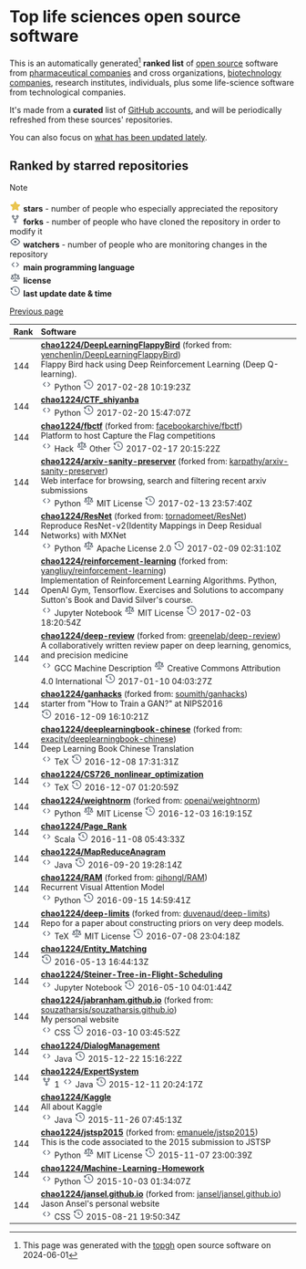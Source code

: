 <!--author="Hubert Tournier"-->
# Top life sciences open source software
This is an automatically generated[^1] **ranked list** of [open source](https://opensource.org/osd) software from
[pharmaceutical companies](https://en.wikipedia.org/wiki/List_of_pharmaceutical_companies) and cross organizations,
[biotechnology companies](https://en.wikipedia.org/wiki/Category:Biotechnology_companies),
research institutes,
individuals,
plus some life-science software from technological companies.

It's made from a **curated** list of [GitHub accounts](Results/SOURCES.md), and will be periodically refreshed from these sources' repositories.

You can also focus on [what has been updated lately](Results/NEW.md).

## Ranked by starred repositories
> [!NOTE]
> <img src="https://github.com/HubTou/topgh/blob/main/icons/gstars.png"> **stars** - number of people who especially appreciated the repository<br>
> <img src="https://github.com/HubTou/topgh/blob/main/icons/forks.png"> **forks** - number of people who have cloned the repository in order to modify it<br>
> <img src="https://github.com/HubTou/topgh/blob/main/icons/watchers.png"> **watchers** - number of people who are monitoring changes in the repository<br>
> <img src="https://github.com/HubTou/topgh/blob/main/icons/code.png"> **main programming language**<br>
> <img src="https://github.com/HubTou/topgh/blob/main/icons/license.png"> **license**<br>
> <img src="https://github.com/HubTou/topgh/blob/main/icons/last.png"> **last update date & time**<br>

[Previous page](Results/README-16.md)

|Rank|Software|
|---|:---|
|144|[**chao1224/DeepLearningFlappyBird**](https://github.com/chao1224/DeepLearningFlappyBird) (forked from: [yenchenlin/DeepLearningFlappyBird](https://github.com/yenchenlin/DeepLearningFlappyBird))<br>Flappy Bird hack using Deep Reinforcement Learning (Deep Q-learning).<br><img src='https://github.com/HubTou/topgh/blob/main/icons/code.png'> Python <img src='https://github.com/HubTou/topgh/blob/main/icons/last.png'> 2017-02-28 10:19:23Z |
|144|[**chao1224/CTF_shiyanba**](https://github.com/chao1224/CTF_shiyanba)<br><img src='https://github.com/HubTou/topgh/blob/main/icons/code.png'> Python <img src='https://github.com/HubTou/topgh/blob/main/icons/last.png'> 2017-02-20 15:47:07Z |
|144|[**chao1224/fbctf**](https://github.com/chao1224/fbctf) (forked from: [facebookarchive/fbctf](https://github.com/facebookarchive/fbctf))<br>Platform to host Capture the Flag competitions<br><img src='https://github.com/HubTou/topgh/blob/main/icons/code.png'> Hack <img src='https://github.com/HubTou/topgh/blob/main/icons/license.png'> Other <img src='https://github.com/HubTou/topgh/blob/main/icons/last.png'> 2017-02-17 20:15:22Z |
|144|[**chao1224/arxiv-sanity-preserver**](https://github.com/chao1224/arxiv-sanity-preserver) (forked from: [karpathy/arxiv-sanity-preserver](https://github.com/karpathy/arxiv-sanity-preserver))<br>Web interface for browsing, search and filtering recent arxiv submissions<br><img src='https://github.com/HubTou/topgh/blob/main/icons/code.png'> Python <img src='https://github.com/HubTou/topgh/blob/main/icons/license.png'> MIT License <img src='https://github.com/HubTou/topgh/blob/main/icons/last.png'> 2017-02-13 23:57:40Z |
|144|[**chao1224/ResNet**](https://github.com/chao1224/ResNet) (forked from: [tornadomeet/ResNet](https://github.com/tornadomeet/ResNet))<br>Reproduce ResNet-v2(Identity Mappings in Deep Residual Networks) with MXNet<br><img src='https://github.com/HubTou/topgh/blob/main/icons/code.png'> Python <img src='https://github.com/HubTou/topgh/blob/main/icons/license.png'> Apache License 2.0 <img src='https://github.com/HubTou/topgh/blob/main/icons/last.png'> 2017-02-09 02:31:10Z |
|144|[**chao1224/reinforcement-learning**](https://github.com/chao1224/reinforcement-learning) (forked from: [yangliuy/reinforcement-learning](https://github.com/yangliuy/reinforcement-learning))<br>Implementation of Reinforcement Learning Algorithms. Python, OpenAI Gym, Tensorflow. Exercises and Solutions to accompany Sutton's Book and David Silver's course.<br><img src='https://github.com/HubTou/topgh/blob/main/icons/code.png'> Jupyter Notebook <img src='https://github.com/HubTou/topgh/blob/main/icons/license.png'> MIT License <img src='https://github.com/HubTou/topgh/blob/main/icons/last.png'> 2017-02-03 18:20:54Z |
|144|[**chao1224/deep-review**](https://github.com/chao1224/deep-review) (forked from: [greenelab/deep-review](https://github.com/greenelab/deep-review))<br>A collaboratively written review paper on deep learning, genomics, and precision medicine<br><img src='https://github.com/HubTou/topgh/blob/main/icons/code.png'> GCC Machine Description <img src='https://github.com/HubTou/topgh/blob/main/icons/license.png'> Creative Commons Attribution 4.0 International <img src='https://github.com/HubTou/topgh/blob/main/icons/last.png'> 2017-01-10 04:03:27Z |
|144|[**chao1224/ganhacks**](https://github.com/chao1224/ganhacks) (forked from: [soumith/ganhacks](https://github.com/soumith/ganhacks))<br>starter from "How to Train a GAN?" at NIPS2016<br><img src='https://github.com/HubTou/topgh/blob/main/icons/last.png'> 2016-12-09 16:10:21Z |
|144|[**chao1224/deeplearningbook-chinese**](https://github.com/chao1224/deeplearningbook-chinese) (forked from: [exacity/deeplearningbook-chinese](https://github.com/exacity/deeplearningbook-chinese))<br>Deep Learning Book Chinese Translation<br><img src='https://github.com/HubTou/topgh/blob/main/icons/code.png'> TeX <img src='https://github.com/HubTou/topgh/blob/main/icons/last.png'> 2016-12-08 17:31:31Z |
|144|[**chao1224/CS726_nonlinear_optimization**](https://github.com/chao1224/CS726_nonlinear_optimization)<br><img src='https://github.com/HubTou/topgh/blob/main/icons/code.png'> TeX <img src='https://github.com/HubTou/topgh/blob/main/icons/last.png'> 2016-12-07 01:20:59Z |
|144|[**chao1224/weightnorm**](https://github.com/chao1224/weightnorm) (forked from: [openai/weightnorm](https://github.com/openai/weightnorm))<br><img src='https://github.com/HubTou/topgh/blob/main/icons/code.png'> Python <img src='https://github.com/HubTou/topgh/blob/main/icons/license.png'> MIT License <img src='https://github.com/HubTou/topgh/blob/main/icons/last.png'> 2016-12-03 16:19:15Z |
|144|[**chao1224/Page_Rank**](https://github.com/chao1224/Page_Rank)<br><img src='https://github.com/HubTou/topgh/blob/main/icons/code.png'> Scala <img src='https://github.com/HubTou/topgh/blob/main/icons/last.png'> 2016-11-08 05:43:33Z |
|144|[**chao1224/MapReduceAnagram**](https://github.com/chao1224/MapReduceAnagram)<br><img src='https://github.com/HubTou/topgh/blob/main/icons/code.png'> Java <img src='https://github.com/HubTou/topgh/blob/main/icons/last.png'> 2016-09-20 19:28:14Z |
|144|[**chao1224/RAM**](https://github.com/chao1224/RAM) (forked from: [qihongl/RAM](https://github.com/qihongl/RAM))<br>Recurrent Visual Attention Model<br><img src='https://github.com/HubTou/topgh/blob/main/icons/code.png'> Python <img src='https://github.com/HubTou/topgh/blob/main/icons/last.png'> 2016-09-15 14:59:41Z |
|144|[**chao1224/deep-limits**](https://github.com/chao1224/deep-limits) (forked from: [duvenaud/deep-limits](https://github.com/duvenaud/deep-limits))<br>Repo for a paper about constructing priors on very deep models.<br><img src='https://github.com/HubTou/topgh/blob/main/icons/code.png'> TeX <img src='https://github.com/HubTou/topgh/blob/main/icons/license.png'> MIT License <img src='https://github.com/HubTou/topgh/blob/main/icons/last.png'> 2016-07-08 23:04:18Z |
|144|[**chao1224/Entity_Matching**](https://github.com/chao1224/Entity_Matching)<br><img src='https://github.com/HubTou/topgh/blob/main/icons/last.png'> 2016-05-13 16:44:13Z |
|144|[**chao1224/Steiner-Tree-in-Flight-Scheduling**](https://github.com/chao1224/Steiner-Tree-in-Flight-Scheduling)<br><img src='https://github.com/HubTou/topgh/blob/main/icons/code.png'> Jupyter Notebook <img src='https://github.com/HubTou/topgh/blob/main/icons/last.png'> 2016-05-10 04:01:44Z |
|144|[**chao1224/jabranham.github.io**](https://github.com/chao1224/jabranham.github.io) (forked from: [souzatharsis/souzatharsis.github.io](https://github.com/souzatharsis/souzatharsis.github.io))<br>My personal website<br><img src='https://github.com/HubTou/topgh/blob/main/icons/code.png'> CSS <img src='https://github.com/HubTou/topgh/blob/main/icons/last.png'> 2016-03-10 03:45:52Z |
|144|[**chao1224/DialogManagement**](https://github.com/chao1224/DialogManagement)<br><img src='https://github.com/HubTou/topgh/blob/main/icons/code.png'> Java <img src='https://github.com/HubTou/topgh/blob/main/icons/last.png'> 2015-12-22 15:16:22Z |
|144|[**chao1224/ExpertSystem**](https://github.com/chao1224/ExpertSystem)<br><img src='https://github.com/HubTou/topgh/blob/main/icons/forks.png'> 1 <img src='https://github.com/HubTou/topgh/blob/main/icons/code.png'> Java <img src='https://github.com/HubTou/topgh/blob/main/icons/last.png'> 2015-12-11 20:24:17Z |
|144|[**chao1224/Kaggle**](https://github.com/chao1224/Kaggle)<br>All about Kaggle<br><img src='https://github.com/HubTou/topgh/blob/main/icons/code.png'> Java <img src='https://github.com/HubTou/topgh/blob/main/icons/last.png'> 2015-11-26 07:45:13Z |
|144|[**chao1224/jstsp2015**](https://github.com/chao1224/jstsp2015) (forked from: [emanuele/jstsp2015](https://github.com/emanuele/jstsp2015))<br>This is the code associated to the 2015 submission to JSTSP<br><img src='https://github.com/HubTou/topgh/blob/main/icons/code.png'> Python <img src='https://github.com/HubTou/topgh/blob/main/icons/license.png'> MIT License <img src='https://github.com/HubTou/topgh/blob/main/icons/last.png'> 2015-11-07 23:00:39Z |
|144|[**chao1224/Machine-Learning-Homework**](https://github.com/chao1224/Machine-Learning-Homework)<br><img src='https://github.com/HubTou/topgh/blob/main/icons/code.png'> Python <img src='https://github.com/HubTou/topgh/blob/main/icons/last.png'> 2015-10-03 01:34:07Z |
|144|[**chao1224/jansel.github.io**](https://github.com/chao1224/jansel.github.io) (forked from: [jansel/jansel.github.io](https://github.com/jansel/jansel.github.io))<br>Jason Ansel's personal website<br><img src='https://github.com/HubTou/topgh/blob/main/icons/code.png'> CSS <img src='https://github.com/HubTou/topgh/blob/main/icons/last.png'> 2015-08-21 19:50:34Z |

[^1]: This page was generated with the [topgh](https://github.com/HubTou/topgh) open source software on
2024-06-01
